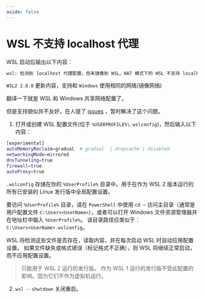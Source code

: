 ```yaml
---
aside: false
---
```


# WSL 不支持 localhost 代理

WSL 启动后输出以下内容：

```sh
wsl: 检测到 localhost 代理配置，但未镜像到 WSL。NAT 模式下的 WSL 不支持 localhost 代理。
```

`WSL2 2.0.0` 更新内容，支持和 `Windows` 使用相同的网络(镜像网络)

翻译一下就是 WSL 和 Windows 共享网络配置了。

但是支持貌似并不友好，在人提了 [issues](https://github.com/microsoft/WSL/issues/10753) ，暂时解决了这个问题。

1. 打开或创建 WSL 配置文件(位于 `%USERPROFILE%\.wslconfig`)，然后输入以下内容：

```sh
[experimental]
autoMemoryReclaim=gradual  # gradual  | dropcache | disabled
networkingMode=mirrored
dnsTunneling=true
firewall=true
autoProxy=true
```

`.wslconfig` 存储在你的 `%UserProfile%` 目录中。用于在作为 WSL 2 版本运行的所有已安装的 Linux 发行版中全局配置设置。

要访问 `%UserProfile%` 目录，请在 `PowerShell` 中使用 `cd ~` 访问主目录（通常是用户配置文件 `C:\Users<UserName>`），或者可以打开 Windows 文件资源管理器并在地址栏中输入 `%UserProfile%`。 该目录路径应类似于：`C:\Users<UserName>.wslconfig`。

WSL 将检测这些文件是否存在，读取内容，并在每次启动 WSL 时自动应用配置设置。 如果文件缺失或格式错误（标记格式不正确），则 WSL 将继续正常启动，而不应用配置设置。

> 只能用于 WSL 2 运行的发行版。 作为 WSL 1 运行的发行版不受此配置的影响，因为它们不作为虚拟机运行。

2. `wsl --shwtdown` 关闭重启。
